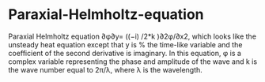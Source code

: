 # Paraxial-Helmholtz-equation
 Paraxial Helmholtz equation ∂φ∂y= ((−i) /2*k )∂2φ/∂x2, which looks like the unsteady heat equation except that y is % the time-like variable and the coefficient of the second derivative is imaginary. In this equation, φ is a complex variable representing the  phase  and   amplitude  of  the  wave  and k is  the  wave  number  equal  to 2π/λ,  where λ is  the wavelength.
